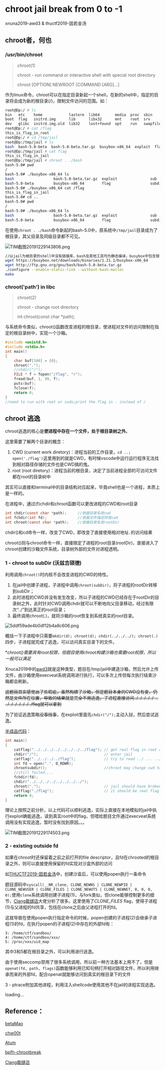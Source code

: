 # chroot jail break from 0 to -1

xnuna2019-awd3 & thuctf2019-固若金汤

## chroot者，何也

### /usr/bin/chroot

> chroot(1) 
>
> chroot - run command or interactive shell with special root directory 
>
> chroot [OPTION] NEWROOT [COMMAND [ARG]…]

作为linux命令，chroot可以在指定目录新起一个shell，在新的shell中，指定的目录将会成为新的根目录(/)，限制文件访问的范围。如：

```bash
root@Dp:/ # ls
bin   etc    home            lastore  lib64       media  proc  sbin      sys  var
boot  flag   initrd.img      lib      libx32      mnt    root  srv       tmp  vmlinuz
dev   glibc  initrd.img.old  lib32    lost+found  opt    run   swapfile  usr  vmlinuz.old
root@Dp:/ # cat /flag
this_is_flag_in_root
root@Dp:/ # cd /tmp/jail 
root@Dp:/tmp/jail # ls
bash  bash-5.0-beta  bash-5.0-beta.tar.gz  busybox-x86_64  exploit  flag  sub  subdir
root@Dp:/tmp/jail # cat flag
this_is_flag_in_jail
root@Dp:/tmp/jail # chroot . ./bash
bash-5.0# pwd
/
bash-5.0# ./busybox-x86_64 ls
bash                  bash-5.0-beta.tar.gz  exploit               sub
bash-5.0-beta         busybox-x86_64        flag                  subdir
bash-5.0# ./busybox-x86_64 cat /flag
this_is_flag_in_jail
bash-5.0# cd ..
bash-5.0# pwd
/
bash-5.0# ./busybox-x86_64 ls
bash                  bash-5.0-beta.tar.gz  exploit               sub
bash-5.0-beta         busybox-x86_64        flag                  subdir
```

在使用```chroot . ./bash```命令新起的bash-5.0中，原系统中```/tmp/jail```目录成为了根目录，其父目录及同级目录都不可见。

![TIM截图20191229143806.png](http://ww1.sinaimg.cn/large/006z37hrly1gadl402ieyj30tn0k7qfc.jpg)

```bash
//以jail为根目录的shell中没有链接库，bash及其他工具均为静态编译，busybox中包含很多常用工具命令
wget https://busybox.net/downloads/binaries/1.21.1/busybox-x86_64
wget http://ftp.gnu.org/gnu/bash/bash-5.0-beta.tar.gz
./configure --enable-static-link --without-bash-malloc
make
```

### chroot('path') in libc

> chroot(2) 
>
> chroot - change root directory
>
> int chroot(const char *path);

与系统命令类似，chroot()函数改变进程的根目录，使进程对文件的访问限制在指定的根目录树中，实现一个沙箱。

```c
#include <unistd.h>
#include <stdio.h>
int main()
{
    char buf[100] = {0};
    chroot(".");
    //chdir("/");
    FILE * f = fopen("/flag", "r");
    fread(buf, 1, 99, f);
    puts(buf);
    fclose(f);
    return 0;
}
//need to run with root or sudo;print the flag in . instead of / 
```

## chroot 逃逸

chroot逃逸的核心是**使进程中存在一个文件，处于根目录树之外**。

这里需要了解两个目录的概念：

1. CWD (current work diretory)：进程当前的工作目录，```cd ..; open('./flag')```这里用到的就是CWD，有时候vscode中运行运行程序无法找到相对路径存储的文件也是CWD搞的鬼。
2. root (root diretory)：进程当前的根目录，决定了当前进程全部的可访问文件都在root的目录树中

其实可以直接和terminal中的目录结构对应起来，毕竟shell也是一个进程，本质上是一样的。

在进程中，通过(f)chdir和chroot函数可以更改进程的CWD和root目录

```c
int chdir(const char *path);     //依据目录名改cwd
int fchdir(int fd);              //依据文件描述符改cwd
int chroot(const char *path);    //依据目录名改rootDir
```

chdir()和cd命令一样，改变了CWD，即改变了直接使用相对地址```.```的访问结果

chroot()则与chroot命令一样，直接限定了进程的root目录(rootDir)，直接进入了chroot创建的沙箱文件系统，目录树外部的文件对进程透明。

### 1 - chroot to subDir (沃兹吉硕德)

利用调用```chroot()```时内核不会改变进程的CWD的特性。

1. 在jail中创建子进程，子进程中调用```chroot(subDir)```，将子进程的rootDir转移到subDir；
2. 此时进程的CWD并没有发生改变，所以子进程的CWD已经存在于rootDir的目录树之外，此时针对CWD调用chdir就可以不断地向父目录移动，经过有限次“../”到达真正的root目录；
3. 最终调用chroot(.)，就将沙箱的root恢复到系统真实的root目录。

![5ddf59ade4b0df12b4a8c606.png](http://ww1.sinaimg.cn/large/006z37hrly1gadmmsqu2uj30nr0bqweg.jpg)

概括一下子进程中只需要```mkdir(d); chroot(d); chdir(../../../); chroot(.)```四步，子进程就完成了逃逸，可以访问真实目录下的文件。

**chroot()需要具有root权限，但题目使用chroot构建沙箱也需要root权限，所以一般可以满足*

Xnuca2019中的[awd3](<https://github.com/JX-Zhang98/MyStudy/tree/master/others/xnuca2019-chroot>)就是这种类型，题目在/tmp/jail中建造沙箱，然后允许上传文件，由沙箱使用execveat系统调用进行执行，可以多次上传但每次执行结束沙箱都会刷新。

~~这题目其实感觉出了些瑕疵，虽然构建了沙箱，但是题目本身的CWD没有变，仍然是文件所在位置，导致的结果就是完全不用逃逸，子进程直接访问../../../../../ ... ../../../../../../../flag就可以拿到~~

为了验证逃逸策略~~没事找事~~，在exploit里面先```chdir("/");```主动入狱，然后尝试逃逸。

[半成品代码](<https://github.com/JX-Zhang98/MyStudy/blob/master/others/xnuca2019-chroot/exploit.c>)：

```c
int main()
{
    catflag("../../../../../../../../flag"); // get real flag in root directly
    chdir("/");                              // enter jail
    catflag("../../../../flag");             // try to read ../ ... ../flag in root2
    int fd = open(".", O_RDWR);
    chrootsubdir();                          //chroot may change cwd to chrooted
    //still failed....
    fchdir(fd);
    chdir("../../../../../../../../");
    chroot(".");                             // jail should have broken
    catflag("./flag");                       // it should be real flag
    return 0;
}
```

理论上按照之前分析，以上代码可以顺利逃逸，实际上直接在本地模拟的jail中执行exploit确能逃逸，读到真实root中的flag，但喂给题目文件通过execveat系统调用没有实现逃逸，暂时没有找到原因。。。

![TIM截图20191229174503.png](http://ww1.sinaimg.cn/large/006z37hrly1gadqpyarrlj315s0b946t.jpg)

### 2 - existing outside fd

如果在chroot时还保留着之前之前打开的file descriptor，且fd在chrooted的根目录之外，则可以直接使用保留的fd实现对沙盒外部的访问

如[THUCTF2019-固若金汤](<https://github.com/JX-Zhang98/MyStudy/tree/master/others/THUCTF2019-impregnable>)中，创建沙盒后，可以使用popen执行一条命令

题目源码中```syscall(__NR_clone, CLONE_NEWNS | CLONE_NEWPID | CLONE_NEWUSER | CLONE_FILES | CLONE_NEWUTS | CLONE_NEWNET, 0, 0, 0, 0);```使用```clone```系统调用创建子进程(1)，与fork类似，但clone能够控制更多的细节，[Clang裁缝店](<https://xuanxuanblingbling.github.io/ctf/pwn/2019/10/15/sandbox/>)大佬分析了很多。这里使用了*CLONE_FILES* flag，使得子进程(1)与父进程的fd共享，包括在clone之后由父进程打开的fd。

这就导致在使用popen执行指定命令的时候，popen创建的子进程(2)会继承子进程(1)的fd，在执行popen的子进程(2)中存在的外部fd有：

```
3: /home/ctf/sandbox/
4: /home/ctf/sandbox/xxx/
5: /proc/xxx/uid_map
```

其中3和5都在根目录之外，可以利用进行逃逸。

由于使用seccomp禁用了很多系统调用，所以前一种方法基本上用不了，但是```openat(fd, path, flags)```函数能够利用已知句柄打开相对路径文件，所以利用继承而来的外部fd，配合openat就能够访问到真实的根目录下的文件

3 - ptrace附加其他进程，利用注入shellcode使用其他不在jail的进程实现逃逸。

loading...





## Reference：
[betaMao](https://blog.betamao.me/2019/01/31/Linux%E6%B2%99%E7%AE%B1%E4%B9%8Bchroot%E4%B8%8Erbash/)

[chw00t](https://github.com/earthquake/chw00t/blob/master/Presentations/Balazs_Bucsay_Hacktivity2015_chw00t.pdf)

[Atum](http://atum.li/2017/04/25/linuxsandbox/)

[bpfh-chrootbreak](https://web.archive.org/web/20160127150916/http://www.bpfh.net/simes/computing/chroot-break.html)

[Clang裁缝店](<https://xuanxuanblingbling.github.io/ctf/pwn/2019/10/15/sandbox/>)


